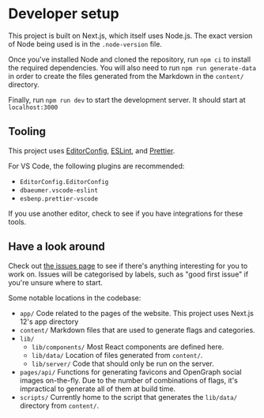 # Developer setup

This project is built on Next.js, which itself uses Node.js. The exact version of Node being used is in the `.node-version` file.

Once you've installed Node and cloned the repository, run `npm ci` to install the required dependencies. You will also need to run `npm run generate-data` in order to create the files generated from the Markdown in the `content/` directory.

Finally, run `npm run dev` to start the development server. It should start at `localhost:3000`

## Tooling

This project uses [EditorConfig](https://editorconfig.org/), [ESLint](https://eslint.org/), and [Prettier](https://prettier.io/).

For VS Code, the following plugins are recommended:

- `EditorConfig.EditorConfig`
- `dbaeumer.vscode-eslint`
- `esbenp.prettier-vscode`

If you use another editor, check to see if you have integrations for these tools.

## Have a look around

Check out [the issues page](https://github.com/s-thom/ourflags.lgbt/issues) to see if there's anything interesting for you to work on. Issues will be categorised by labels, such as "good first issue" if you're unsure where to start.

Some notable locations in the codebase:

- `app/`
  Code related to the pages of the website. This project uses Next.js 12's app directory
- `content/`
  Markdown files that are used to generate flags and categories.
- `lib/`
  - `lib/components/`
    Most React components are defined here.
  - `lib/data/`
    Location of files generated from `content/`.
  - `lib/server/`
    Code that should only be run on the server.
- `pages/api/`
  Functions for generating favicons and OpenGraph social images on-the-fly. Due to the number of combinations of flags, it's impractical to generate all of them at build time.
- `scripts/`
  Currently home to the script that generates the `lib/data/` directory from `content/`.
